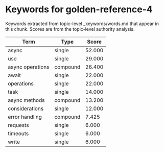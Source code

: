 # Keywords for golden-reference-4

Keywords extracted from topic-level _keywords/words.md that appear in this chunk.
Scores are from the topic-level authority analysis.

| Term | Type | Score |
|------|------|-------|
| async | single | 52.000 |
| use | single | 29.000 |
| async operations | compound | 26.400 |
| await | single | 22.000 |
| operations | single | 22.000 |
| task | single | 14.000 |
| async methods | compound | 13.200 |
| considerations | single | 12.000 |
| error handling | compound | 7.425 |
| requests | single | 6.000 |
| timeouts | single | 6.000 |
| write | single | 6.000 |
